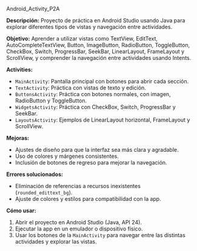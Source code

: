 Android_Activity_P2A

**Descripción:**
Proyecto de práctica en Android Studio usando Java para explorar diferentes tipos de vistas y navegación entre actividades.

**Objetivo:**
Aprender a utilizar vistas como TextView, EditText, AutoCompleteTextView, Button, ImageButton, RadioButton, ToggleButton, CheckBox, Switch, ProgressBar, SeekBar, LinearLayout, FrameLayout y ScrollView, y comprender la navegación entre actividades usando Intents.

**Activities:**

* `MainActivity`: Pantalla principal con botones para abrir cada sección.
* `TextActivity`: Práctica con vistas de texto y edición.
* `ButtonsActivity`: Práctica con botones normales, con imagen, RadioButton y ToggleButton.
* `WidgetsActivity`: Práctica con CheckBox, Switch, ProgressBar y SeekBar.
* `LayoutsActivity`: Ejemplos de LinearLayout horizontal, FrameLayout y ScrollView.

**Mejoras:**

* Ajustes de diseño para que la interfaz sea más clara y agradable.
* Uso de colores y márgenes consistentes.
* Inclusión de botones de regreso para mejorar la navegación.

**Errores solucionados:**

* Eliminación de referencias a recursos inexistentes (`rounded_edittext_bg`).
* Ajuste de colores y estilos para compatibilidad con la app.

**Cómo usar:**

1. Abrir el proyecto en Android Studio (Java, API 24).
2. Ejecutar la app en un emulador o dispositivo físico.
3. Usar los botones de la `MainActivity` para navegar entre las distintas actividades y explorar las vistas.
